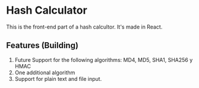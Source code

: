 # Hash Calculator

This is the front-end part of a hash calcultor. It's made in React.

## Features (Building)

1. Future Support for the following algorithms: MD4, MD5, SHA1, SHA256 y HMAC
2. One additional algorithm
3. Support for plain text and file input.
